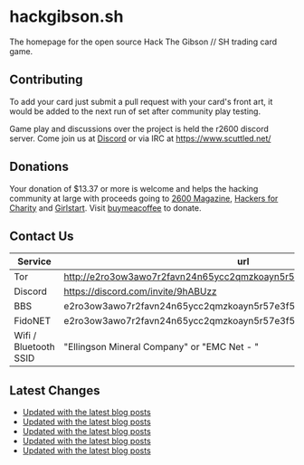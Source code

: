 # hackgibson.sh
The homepage for the open source Hack The Gibson // SH trading card game.


## Contributing

To add your card just submit a pull request with your card's front art, it would be added to the next run of set after community play testing.

Game play and discussions over the project is held the r2600 discord server. Come join us at [Discord](https://discord.com/invite/9hABUzz) or via IRC at https://www.scuttled.net/


## Donations

Your donation of $13.37 or more is welcome and helps the hacking community at large with proceeds going to [2600 Magazine](https://2600.com/), [Hackers for Charity](https://hackersforcharity.org) and [Girlstart](https://girlstart.org).  Visit [buymeacoffee](https://www.buymeacoffee.com/hackgibson.sh) to donate.


## Contact Us

Service | url
-|-
Tor | http://e2ro3ow3awo7r2favn24n65ycc2qmzkoayn5r57e3f56nvjwdcgg32ad.onion
Discord | https://discord.com/invite/9hABUzz
BBS | e2ro3ow3awo7r2favn24n65ycc2qmzkoayn5r57e3f56nvjwdcgg32ad.onion:23
FidoNET | e2ro3ow3awo7r2favn24n65ycc2qmzkoayn5r57e3f56nvjwdcgg32ad.onion:24554
Wifi / Bluetooth SSID | "Ellingson Mineral Company" or "EMC Net - <fidonet address>"

## Latest Changes
<!-- BLOG-POST-LIST:START -->
- [Updated with the latest blog posts](https://github.com/DFW2600/hackgibson.sh/commit/32cd635494fb5338fb3c3f3f8bcbae00bb7ea355)
- [Updated with the latest blog posts](https://github.com/DFW2600/hackgibson.sh/commit/cf150d85705f185deaf17a479e0ef8393bc37f1e)
- [Updated with the latest blog posts](https://github.com/DFW2600/hackgibson.sh/commit/6d96ed7f768262531f545a240e8bc3e2097aeaa7)
- [Updated with the latest blog posts](https://github.com/DFW2600/hackgibson.sh/commit/1f85841834b1178ccd10e49a22c3302e114c255c)
- [Updated with the latest blog posts](https://github.com/DFW2600/hackgibson.sh/commit/62d3cb78d704e2e6befb8411c6ee887d4609f67b)
<!-- BLOG-POST-LIST:END -->
